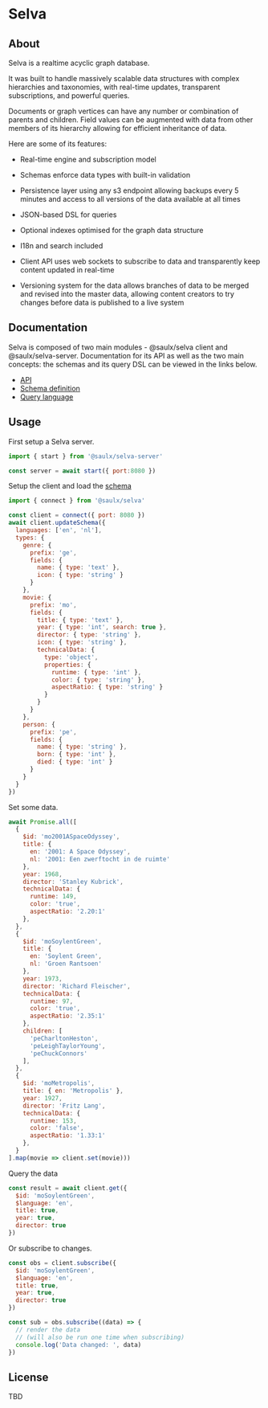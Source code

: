 # Selva

## About

Selva is a realtime acyclic graph database.

It was built to handle massively scalable data structures with complex hierarchies and taxonomies, with real-time updates, transparent subscriptions, and powerful queries.

Documents or graph vertices can have any number or combination of parents and children. Field values can be augmented with data from other members of its hierarchy allowing for efficient inheritance of data.

Here are some of its features:

- Real-time engine and subscription model

- Schemas enforce data types with built-in validation

- Persistence layer using any s3 endpoint allowing backups every 5 minutes and access to all versions of the data available at all times

- JSON-based DSL for queries

- Optional indexes optimised for the graph data structure

- I18n and search included

- Client API uses web sockets to subscribe to data and transparently keep content updated in real-time

- Versioning system for the data allows branches of data to be merged and revised into the master data, allowing content creators to try changes before data is published to a live system


## Documentation

Selva is composed of two main modules - @saulx/selva client and @saulx/selva-server.
Documentation for its API as well as the two main concepts: the schemas and its query DSL can be viewed in the links below.

  - [API](docs/api.md)
  - [Schema definition](docs/schemas.md)
  - [Query language](docs/query.md)

## Usage

First setup a Selva server.

```js
import { start } from '@saulx/selva-server'

const server = await start({ port:8080 })
```

Setup the client and load the [schema](docs/schemas.md)

```js
import { connect } from '@saulx/selva'

const client = connect({ port: 8080 })
await client.updateSchema({
  languages: ['en', 'nl'],
  types: {
    genre: {
      prefix: 'ge',
      fields: {
        name: { type: 'text' },
        icon: { type: 'string' }
      }
    },
    movie: {
      prefix: 'mo',
      fields: {
        title: { type: 'text' },
        year: { type: 'int', search: true },
        director: { type: 'string' },
        icon: { type: 'string' },
        technicalData: {
          type: 'object',
          properties: {
            runtime: { type: 'int' },
            color: { type: 'string' },
            aspectRatio: { type: 'string' }
          }
        }
      }
    },
    person: {
      prefix: 'pe',
      fields: {
        name: { type: 'string' },
        born: { type: 'int' },
        died: { type: 'int' }
      }
    }
  }
})
```

Set some data.

```js
await Promise.all([
  {
    $id: 'mo2001ASpaceOdyssey',
    title: {
      en: '2001: A Space Odyssey',
      nl: '2001: Een zwerftocht in de ruimte'
    },
    year: 1968,
    director: 'Stanley Kubrick',
    technicalData: {
      runtime: 149,
      color: 'true',
      aspectRatio: '2.20:1'
    },
  },
  {
    $id: 'moSoylentGreen',
    title: {
      en: 'Soylent Green',
      nl: 'Groen Rantsoen'
    },
    year: 1973,
    director: 'Richard Fleischer',
    technicalData: {
      runtime: 97,
      color: 'true',
      aspectRatio: '2.35:1'
    },
    children: [
      'peCharltonHeston',
      'peLeighTaylorYoung',
      'peChuckConnors'
    ],
  },
  {
    $id: 'moMetropolis',
    title: { en: 'Metropolis' },
    year: 1927,
    director: 'Fritz Lang',
    technicalData: {
      runtime: 153,
      color: 'false',
      aspectRatio: '1.33:1'
    },
  }
].map(movie => client.set(movie)))
```

Query the data

```js
const result = await client.get({
  $id: 'moSoylentGreen',
  $language: 'en',
  title: true,
  year: true,
  director: true
})
```

Or subscribe to changes.

```js
const obs = client.subscribe({
  $id: 'moSoylentGreen',
  $language: 'en',
  title: true,
  year: true,
  director: true
})

const sub = obs.subscribe((data) => {
  // render the data
  // (will also be run one time when subscribing)
  console.log('Data changed: ', data)
})
```

## License

TBD
